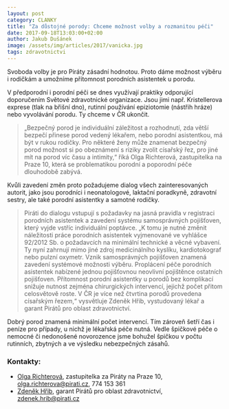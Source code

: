 ```yaml
---
layout: post
category: CLANKY
title: "Za důstojné porody: Chceme možnost volby a rozmanitou péči"
date: 2017-09-18T13:03:00+02:00
author: Jakub Dušánek
image: /assets/img/articles/2017/vanicka.jpg
tags: zdravotnictvi
---
```

 
Svoboda volby je pro Piráty zásadní hodnotou. Proto dáme možnost výběru i rodičkám a umožníme přítomnost porodních asistentek u porodu.

V předporodní i porodní péči se dnes využívají praktiky odporující doporučením Světové zdravotnické organizace. Jsou jimi např. Kristellerova exprese (tlak na břišní dno), rutinní používání epiziotomie (nástřih hráze) nebo vyvolávání porodu. Ty chceme v ČR ukončit.

> „Bezpečný porod je individuální záležitost a rozhodnutí, zda větší bezpečí přinese porod vedený lékařem, nebo porodní asistentkou, má být v rukou rodičky. Pro některé ženy může znamenat bezpečný porod možnost si po obeznámení s riziky zvolit císařský řez, pro jiné mít na porod víc času a intimity,“ říká Olga Richterová, zastupitelka na Praze 10, která se problematikou porodní a poporodní péče dlouhodobě zabývá. 

Kvůli zavedení změn proto požadujeme dialog všech zainteresovaných autorit, jako jsou porodníci i neonatologové, laktační poradkyně, zdravotní sestry, ale také porodní asistentky a samotné rodičky. 

> Piráti do dialogu vstupují s požadavky na jasná pravidla v registraci porodních asistentek a zavedení systému samosprávných pojišťoven, který vyjde vstříc individuální poptávce. „K tomu je nutné změnit náležitosti práce porodních asistentek vyjmenované ve vyhlášce 92/2012 Sb. o požadavcích na minimální technické a věcné vybavení. Ty nyní zahrnují mimo jiné zdroj medicinálního kyslíku, kardiotokograf nebo pulzní oxymetr. Vznik samosprávných pojišťoven znamená zavedení systémové možnosti výběru. Proplácení péče porodních asistentek nabízené jednou pojišťovnou neovlivní pojištěnce ostatních pojišťoven. Přítomnost porodní asistentky u porodů bez komplikací snižuje nutnost zejména chirurgických intervencí, jejichž počet přitom celosvětově roste. V ČR je více než čtvrtina porodů provedena císařským řezem,“ vysvětluje Zdeněk Hřib, vystudovaný lékař a garant Pirátů pro oblast zdravotnictví.

Dobrý porod znamená minimální počet intervencí. Tím zároveň šetří čas i peníze pro případy, u nichž je lékařská péče nutná. Vedle špičkové péče o nemocné či nedonošené novorozence jsme bohužel špičkou v počtu rutinních, zbytných a ve výsledku nebezpečných zásahů.

### Kontakty:

* [Olga Richterová](https://wiki.pirati.cz/lide/olga_richterova), zastupitelka za Piráty na Praze 10, olga.richterova@pirati.cz, 774 153 361
* [Zdeněk Hřib](https://www.pirati.cz/lide/zdenek-hrib/), garant Pirátů pro oblast zdravotnictví, zdenek.hrib@pirati.cz

